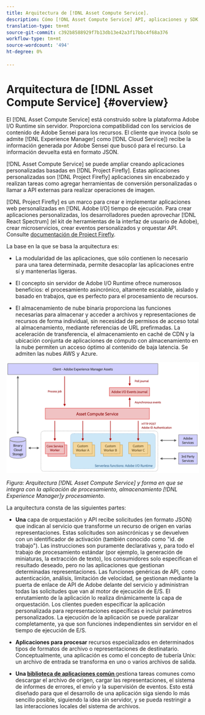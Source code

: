 ```yaml
---
title: Arquitectura de [!DNL Asset Compute Service].
description: Cómo [!DNL Asset Compute Service] API, aplicaciones y SDK funcionan juntos para proporcionar un servicio de procesamiento de recursos nativo de la nube.
translation-type: tm+mt
source-git-commit: c392b8588929f7b13db13e42a3f17bbc4f68a376
workflow-type: tm+mt
source-wordcount: '494'
ht-degree: 0%

---
```



# Arquitectura de [!DNL Asset Compute Service] {#overview}

El [!DNL Asset Compute Service] está construido sobre la plataforma Adobe I/O Runtime sin servidor. Proporciona compatibilidad con los servicios de contenido de Adobe Sensei para los recursos. El cliente que invoca (solo se admite [!DNL Experience Manager] como [!DNL Cloud Service]) recibe la información generada por Adobe Sensei que buscó para el recurso. La información devuelta está en formato JSON.

[!DNL Asset Compute Service] se puede ampliar creando aplicaciones personalizadas basadas en  [!DNL Project Firefly]. Estas aplicaciones personalizadas son [!DNL Project Firefly] aplicaciones sin encabezado y realizan tareas como agregar herramientas de conversión personalizadas o llamar a API externas para realizar operaciones de imagen.

[!DNL Project Firefly] es un marco para crear e implementar aplicaciones web personalizadas en  [!DNL Adobe I/O] tiempo de ejecución. Para crear aplicaciones personalizadas, los desarrolladores pueden aprovechar [!DNL React Spectrum] (el kit de herramientas de la interfaz de usuario de Adobe), crear microservicios, crear eventos personalizados y orquestar API. Consulte [documentación de Project Firefly](https://www.adobe.io/apis/experienceplatform/project-firefly/docs.html).

La base en la que se basa la arquitectura es:

* La modularidad de las aplicaciones, que sólo contienen lo necesario para una tarea determinada, permite desacoplar las aplicaciones entre sí y mantenerlas ligeras.

* El concepto sin servidor de Adobe I/O Runtime ofrece numerosos beneficios: el procesamiento asincrónico, altamente escalable, aislado y basado en trabajos, que es perfecto para el procesamiento de recursos.

* El almacenamiento de nube binaria proporciona las funciones necesarias para almacenar y acceder a archivos y representaciones de recursos de forma individual, sin necesidad de permisos de acceso total al almacenamiento, mediante referencias de URL prefirmadas. La aceleración de transferencia, el almacenamiento en caché de CDN y la ubicación conjunta de aplicaciones de cómputo con almacenamiento en la nube permiten un acceso óptimo al contenido de baja latencia. Se admiten las nubes AWS y Azure.

![Arquitectura del servicio de Asset compute](assets/architecture-diagram.png)

*Figura: Arquitectura  [!DNL Asset Compute Service] y forma en que se integra con la aplicación de procesamiento, almacenamiento  [!DNL Experience Manager]y procesamiento.*

La arquitectura consta de las siguientes partes:

* **Una** capa de orquestación y API recibe solicitudes (en formato JSON) que indican al servicio que transforme un recurso de origen en varias representaciones. Estas solicitudes son asincrónicas y se devuelven con un identificador de activación (también conocido como &quot;id. de trabajo&quot;). Las instrucciones son puramente declarativas y, para todo el trabajo de procesamiento estándar (por ejemplo, la generación de miniaturas, la extracción de texto), los consumidores solo especifican el resultado deseado, pero no las aplicaciones que gestionan determinadas representaciones. Las funciones genéricas de API, como autenticación, análisis, limitación de velocidad, se gestionan mediante la puerta de enlace de API de Adobe delante del servicio y administran todas las solicitudes que van al motor de ejecución de E/S. El enrutamiento de la aplicación lo realiza dinámicamente la capa de orquestación. Los clientes pueden especificar la aplicación personalizada para representaciones específicas e incluir parámetros personalizados. La ejecución de la aplicación se puede paralizar completamente, ya que son funciones independientes sin servidor en el tiempo de ejecución de E/S.

* **Aplicaciones para procesar** recursos especializados en determinados tipos de formatos de archivo o representaciones de destinatario. Conceptualmente, una aplicación es como el concepto de tubería Unix: un archivo de entrada se transforma en uno o varios archivos de salida.

* **Una  [biblioteca de aplicaciones común ](https://github.com/adobe/asset-compute-sdk)** gestiona tareas comunes como descargar el archivo de origen, cargar las representaciones, el sistema de informes de errores, el envío y la supervisión de eventos. Esto está diseñado para que el desarrollo de una aplicación siga siendo lo más sencillo posible, siguiendo la idea sin servidor, y se pueda restringir a las interacciones locales del sistema de archivos.

<!-- TBD:

* About the YAML file?
* See [https://github.com/AdobeDocs/project-firefly/blob/master/getting_started/first_app.md#5-anatomy-of-a-project-firefly-application](https://github.com/AdobeDocs/project-firefly/blob/master/getting_started/first_app.md#5-anatomy-of-a-project-firefly-application).

* minimize description to custom applications
* remove all internal stuff (e.g. Photoshop application, API Gateway) from text and diagram
* update diagram to focus on 3rd party custom applications ONLY
* Explain important transactions/handshakes?
* Flow of assets/control? See the illustration on the Nui diagrams wiki.
* Illustrations. See the SVG shared by Alex.
* Exceptions? Limitations? Call-outs? Gotchas?
* Do we want to add what basic processing is not available currently, that is expected by existing AEM customers?
-->
